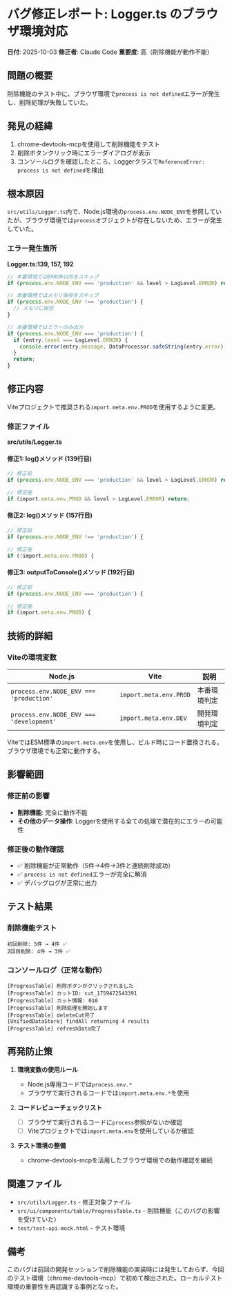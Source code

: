 # バグ修正レポート: Logger.ts のブラウザ環境対応

**日付**: 2025-10-03
**修正者**: Claude Code
**重要度**: 高（削除機能が動作不能）

## 問題の概要

削除機能のテスト中に、ブラウザ環境で`process is not defined`エラーが発生し、削除処理が失敗していた。

## 発見の経緯

1. chrome-devtools-mcpを使用して削除機能をテスト
2. 削除ボタンクリック時にエラーダイアログが表示
3. コンソールログを確認したところ、Loggerクラスで`ReferenceError: process is not defined`を検出

## 根本原因

`src/utils/Logger.ts`内で、Node.js環境の`process.env.NODE_ENV`を参照していたが、ブラウザ環境では`process`オブジェクトが存在しないため、エラーが発生していた。

### エラー発生箇所

**Logger.ts:139, 157, 192**
```typescript
// 本番環境ではERROR以外をスキップ
if (process.env.NODE_ENV === 'production' && level > LogLevel.ERROR) return;

// 本番環境ではメモリ保存をスキップ
if (process.env.NODE_ENV !== 'production') {
  // メモリに保存
}

// 本番環境ではエラーのみ出力
if (process.env.NODE_ENV === 'production') {
  if (entry.level === LogLevel.ERROR) {
    console.error(entry.message, DataProcessor.safeString(entry.error));
  }
  return;
}
```

## 修正内容

Viteプロジェクトで推奨される`import.meta.env.PROD`を使用するように変更。

### 修正ファイル

**src/utils/Logger.ts**

#### 修正1: log()メソッド (139行目)
```typescript
// 修正前
if (process.env.NODE_ENV === 'production' && level > LogLevel.ERROR) return;

// 修正後
if (import.meta.env.PROD && level > LogLevel.ERROR) return;
```

#### 修正2: log()メソッド (157行目)
```typescript
// 修正前
if (process.env.NODE_ENV !== 'production') {

// 修正後
if (!import.meta.env.PROD) {
```

#### 修正3: outputToConsole()メソッド (192行目)
```typescript
// 修正前
if (process.env.NODE_ENV === 'production') {

// 修正後
if (import.meta.env.PROD) {
```

## 技術的詳細

### Viteの環境変数

| Node.js | Vite | 説明 |
|---------|------|------|
| `process.env.NODE_ENV === 'production'` | `import.meta.env.PROD` | 本番環境判定 |
| `process.env.NODE_ENV === 'development'` | `import.meta.env.DEV` | 開発環境判定 |

ViteではESM標準の`import.meta.env`を使用し、ビルド時にコード置換される。ブラウザ環境でも正常に動作する。

## 影響範囲

### 修正前の影響
- **削除機能**: 完全に動作不能
- **その他のデータ操作**: Loggerを使用する全ての処理で潜在的にエラーの可能性

### 修正後の動作確認
- ✅ 削除機能が正常動作（5件→4件→3件と連続削除成功）
- ✅ `process is not defined`エラーが完全に解消
- ✅ デバッグログが正常に出力

## テスト結果

### 削除機能テスト
```
初回削除: 5件 → 4件 ✅
2回目削除: 4件 → 3件 ✅
```

### コンソールログ（正常な動作）
```
[ProgressTable] 削除ボタンがクリックされました
[ProgressTable] カットID: cut_1759472543391
[ProgressTable] カット情報: 010
[ProgressTable] 削除処理を開始します
[ProgressTable] deleteCut完了
[UnifiedDataStore] findAll returning 4 results
[ProgressTable] refreshData完了
```

## 再発防止策

1. **環境変数の使用ルール**
   - Node.js専用コードでは`process.env.*`
   - ブラウザで実行されるコードでは`import.meta.env.*`を使用

2. **コードレビューチェックリスト**
   - [ ] ブラウザで実行されるコードに`process`参照がないか確認
   - [ ] Viteプロジェクトでは`import.meta.env`を使用しているか確認

3. **テスト環境の整備**
   - chrome-devtools-mcpを活用したブラウザ環境での動作確認を継続

## 関連ファイル

- `src/utils/Logger.ts` - 修正対象ファイル
- `src/ui/components/table/ProgressTable.ts` - 削除機能（このバグの影響を受けていた）
- `test/test-api-mock.html` - テスト環境

## 備考

このバグは前回の開発セッションで削除機能の実装時には発生しておらず、今回のテスト環境（chrome-devtools-mcp）で初めて検出された。ローカルテスト環境の重要性を再認識する事例となった。
